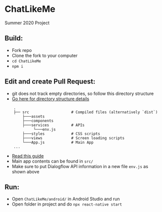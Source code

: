 # ChatLikeMe
Summer 2020 Project


## Build:
- Fork repo
- Clone the fork to your computer
- `cd ChatLikeMe `
- `npm i`

## Edit and create Pull Request:
- git does not track empty directories, so follow this directory structure
- [Go here for directory structure details](https://cheesecakelabs.com/blog/efficient-way-structure-react-native-projects/)
```
    .
    ├── src                   # Compiled files (alternatively `dist`)
        ├───assets
        ├───components
        ├───services          # APIs
             └───env.js       
        ├───styles            # CSS scripts
        ├───views             # Screen loading scripts
        └───App.js            # Main App
    ...
```

- [Read this guide](https://medium.com/singlestone/a-git-workflow-using-rebase-1b1210de83e5)
- Main app contents can be found in `src/`
- Make sure to put Dialogflow API information in a new file `env.js` as shown above


## Run:
- Open `ChatLikeMe/android/` in Android Studio and run
- Open folder in project and do `npx react-native start`

